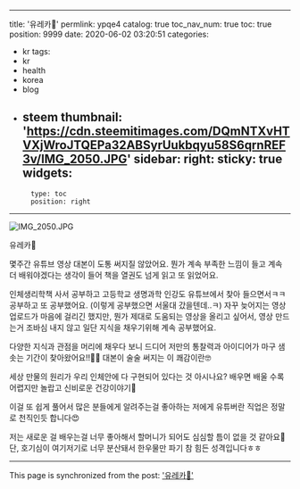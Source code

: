 
---
title: '유레카🤩'
permlink: ypqe4
catalog: true
toc_nav_num: true
toc: true
position: 9999
date: 2020-06-02 03:20:51
categories:
- kr
tags:
- kr
- health
- korea
- blog
- steem
thumbnail: 'https://cdn.steemitimages.com/DQmNTXvHTVXjWroJTQEPa32ABSyrUukbqyu58S6qrnREF3v/IMG_2050.JPG'
sidebar:
    right:
        sticky: true
widgets:
    -
        type: toc
        position: right
---


![IMG_2050.JPG](https://cdn.steemitimages.com/DQmNTXvHTVXjWroJTQEPa32ABSyrUukbqyu58S6qrnREF3v/IMG_2050.JPG)


유레카🤩

몇주간 유튜브 영상 대본이 도통 써지질 않았어요.
뭔가 계속 부족한 느낌이 들고
계속 더 배워야겠다는 생각이 들어
책을 열권도 넘게 읽고 또 읽었어요.

인체생리학책 사서 공부하고
고등학교 생명과학 인강도 유튜브에서 찾아 들으면서ㅋㅋ
공부하고 또 공부했어요. (이렇게 공부했으면 서울대 갔을텐데..ㅋ)
자꾸 늦어지는 영상 업로드가 마음에 걸리긴 했지만,
뭔가 제대로 도움되는 영상을 올리고 싶어서,
영상 만드는거 조바심 내지 않고 
일단 지식을 채우기위해 계속 공부했어요.

다양한 지식과 관점을 머리에 채우다 보니
드디어 저만의 통찰력과 아이디어가 
마구 샘솟는 기간이 찾아왔어요!!🙌🏼
대본이 술술 써지는 이 쾌감이란🤓

세상 만물의 원리가 우리 인체안에
다 구현되어 있다는 것 아시나요?
배우면 배울 수록 어렵지만
놀랍고 신비로운 건강이야기🤩

이걸 또 쉽게 풀어서 많은 분들에게
알려주는걸 좋아하는 저에게
유튜버란 직업은 정말로 천직인듯 합니다😍

저는 새로운 걸 배우는걸 너무 좋아해서
할머니가 되어도 심심할 틈이 없을 것 같아요🧐
단, 호기심이 여기저기로 너무 분산돼서
한우물만 파기 참 힘든 성격입니다ㅎㅎ

- - -

This page is synchronized from the post: ['유레카🤩'](https://steemit.com/@loveecho/ypqe4)
